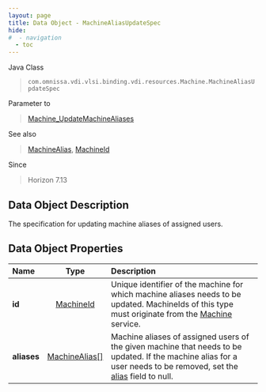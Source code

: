```yaml
---
layout: page
title: Data Object - MachineAliasUpdateSpec
hide:
#  - navigation
  - toc
---
```






Java Class
> `com.omnissa.vdi.vlsi.binding.vdi.resources.Machine.MachineAliasUpdateSpec`

Parameter to
> [Machine_UpdateMachineAliases](vdi.resources.Machine.md#updateMachineAliases)

See also
> [MachineAlias](vdi.resources.Machine.MachineAlias.md), [MachineId](vdi.entity.MachineId.md)

Since
> Horizon 7.13


## Data Object Description

The specification for updating machine aliases of assigned users.

## Data Object Properties

 Name | Type | Description
:---|:---:|:---
**id**| [MachineId](vdi.entity.MachineId.md)|  Unique identifier of the machine for which machine aliases needs to be updated. MachineIds of this type must originate from the [Machine](vdi.resources.Machine.md) service.
**aliases**| [MachineAlias[]](vdi.resources.Machine.MachineAlias.md)|  Machine aliases of assigned users of the given machine that needs to be updated. If the machine alias for a user needs to be removed, set the [alias](vdi.resources.Machine.MachineAlias.md#alias) field to null.


 
